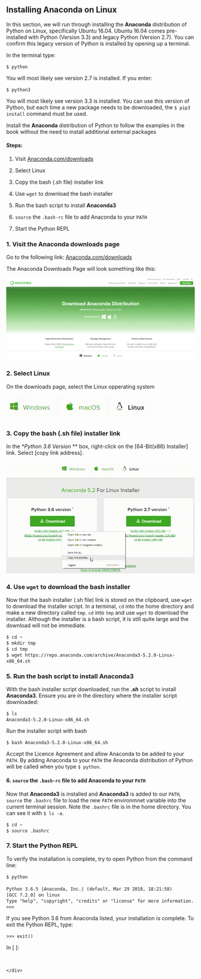 
## Installing Anaconda on Linux
In this section, we will run through installing the **Anaconda** distribution of Python on Linux, specifically Ubuntu 16.04. Ubuntu 16.04 comes pre-installed with Python (Version 3.3) and legacy Python (Version 2.7). You can confirm this legacy version of Python is installed by opening up a terminal.

In the terminal type:

```text
$ python
```

You will most likely see version 2.7 is installed. If you enter:

```text
$ python3
```

You will most likely see version 3.3 is installed. You can use this version of Python, but each time a new package needs to be downloaded, the ```$ pip3 install``` command must be used.

Install the **Anaconda** distribution of Python to follow the examples in the book without the need to install additional external packages
#### Steps:

1. Visit [Anaconda.com/downloads](https://www.anaconda.com/download/)

2. Select Linux

3. Copy the bash (.sh file) installer link

4. Use ```wget``` to download the bash installer

5. Run the bash script to install **Anaconda3**

6. ```source``` the ```.bash-rc``` file to add Anaconda to your ```PATH```

7. Start the Python REPL
### 1. Visit the Anaconda downloads page

Go to the following link: [Anaconda.com/downloads](https://www.anaconda.com/download/)

The Anaconda Downloads Page will look something like this:

![Anaconda downloads page](images/anaconda_download_page.png)
### 2. Select Linux

On the downloads page, select the Linux opperating system

![Anaconda downloads page: select linux](images/anaconda_download_linux.png)
### 3. Copy the bash (.sh file) installer link

In the **Python 3.6 Version* ** box, right-click on the [64-Bit(x86) Installer] link. Select [copy link address].

![Anaconda downloads page: copy link address](images/anaconda_install_linux_copy_link_address.png)
### 4. Use ```wget``` to download the bash installer

Now that the bash installer (.sh file) link is stored on the clipboard, use ```wget``` to download the installer script. In a terminal, ```cd``` into the home directory and make a new directory called ```tmp```. ```cd``` into ```tmp``` and use ```wget``` to download the installer. Although the installer is a bash script, it is still quite large and the download will not be immediate.
    
```
$ cd ~
$ mkdir tmp
$ cd tmp
$ wget https://repo.anaconda.com/archive/Anaconda3-5.2.0-Linux-x86_64.sh 
```

### 5. Run the bash script to install **Anaconda3**

With the bash installer script downloaded, run the **_.sh_** script to install **Anaconda3**. Ensure you are in the directory where the installer script downloaded:
    
```
$ ls
Anaconda3-5.2.0-Linux-x86_64.sh
```

Run the installer script with bash

```
$ bash Anaconda3-5.2.0-Linux-x86_64.sh
```

Accept the Licence Agreement and allow Anaconda to be added to your ```PATH```. By adding Anaconda to your ```PATH``` the Anaconda distribution of Python will be called when you type ```$ python```.

####  6. ```source``` the ```.bash-rc``` file to add Anaconda to your ```PATH```

Now that **Anaconda3** is installed and **Anaconda3** is added to our ```PATH```, ```source``` the ```.bashrc``` file to load the new ```PATH``` environmnet variable into the current terminal session. Note the ```.bashrc``` file is in the home directory. You can see it with ```$ ls -a```.
    
```
$ cd ~
$ source .bashrc
```
### 7. Start the Python REPL

To verify the installation is complete, try to open Python from the command line:

```
$ python

Python 3.6.5 |Anaconda, Inc.| (default, Mar 29 2018, 18:21:58)
[GCC 7.2.0] on linux
Type "help", "copyright", "credits" or "license" for more information.
>>>
```

If you see Python 3.6 from Anaconda listed, your installation is complete. To exit the Python REPL, type:

```text
>>> exit()
```
<div class="cell border-box-sizing code_cell rendered">
<div class="input">
<div class="prompt input_prompt">In&nbsp;[&nbsp;]:</div>
<div class="inner_cell">
    <div class="input_area">
<div class=" highlight hl-ipython3"><pre><span></span> 
</pre></div>

    </div>
</div>
</div>

</div>
 

